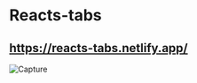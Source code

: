 # Reacts-tabs
## https://reacts-tabs.netlify.app/

   ![Capture](https://user-images.githubusercontent.com/41661703/123504240-a0aad500-d675-11eb-9d84-25edad9aadf2.PNG)
